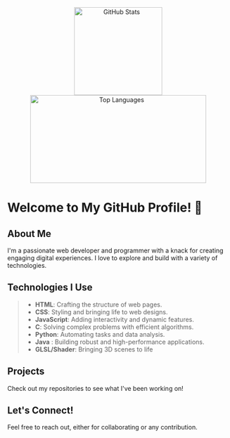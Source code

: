 <div align="center">
  <img src="https://github-readme-stats-ten-sigma-29.vercel.app/api?username=Ivyson&show_icons=true&theme=blue-green&count-private=true" alt="GitHub Stats" widht="400" height="200"/>
  <img src="https://github-readme-stats-ten-sigma-29.vercel.app/api/top-langs/?username=Ivyson&layout=compact&theme=tokyonight&count-private=true&langs_count=8" alt="Top Languages" width="400" height="200" />
</div>





# Welcome to My GitHub Profile! 👋

## About Me
I'm a passionate web developer and programmer with a knack for creating engaging digital experiences. I love to explore and build with a variety of technologies.

## Technologies I Use
> - **HTML**: Crafting the structure of web pages.
> - **CSS**: Styling and bringing life to web designs.
> - **JavaScript**: Adding interactivity and dynamic features.
> - **C**: Solving complex problems with efficient algorithms.
> - **Python**: Automating tasks and data analysis.
> - **Java** : Building robust and high-performance applications.
> - **GLSL/Shader**: Bringing 3D scenes to life

## Projects
Check out my repositories to see what I've been working on!

## Let's Connect!
Feel free to reach out, either for collaborating or any contribution. 
